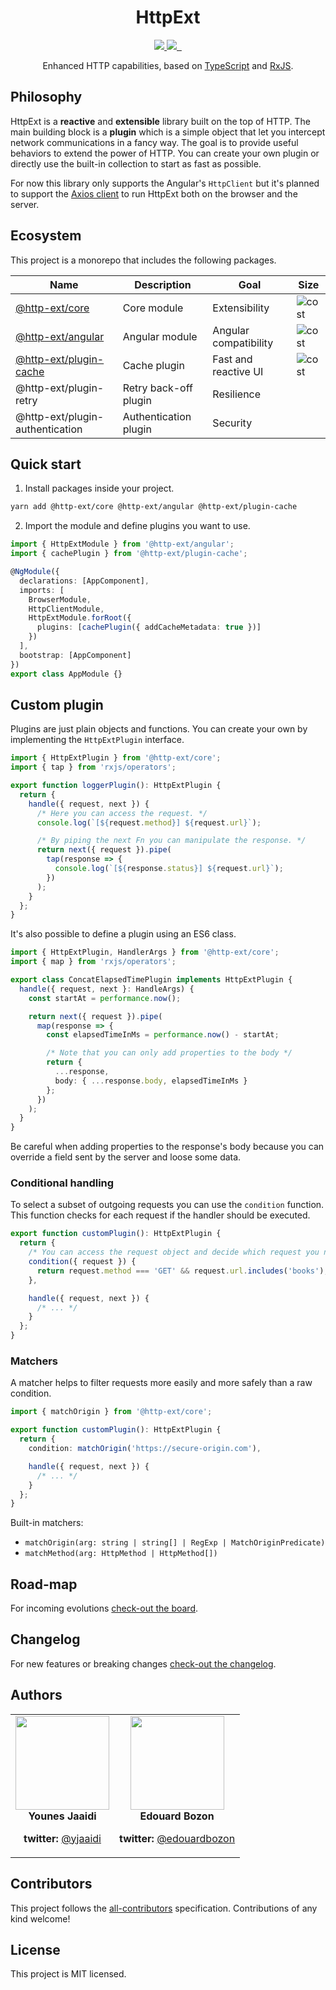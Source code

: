 <div align="center">
  <h1>HttpExt</h1>
  <a href="https://github.com/jscutlery/http-ext/actions" rel="nofollow">
    <img src="https://github.com/jscutlery/http-ext/workflows/Build%20&%20Test/badge.svg" />
  </a>
  <a href="https://codecov.io/gh/jscutlery/http-ext" rel="nofollow">
    <img src="https://badgen.net/codecov/c/github/jscutlery/http-ext" />
  </a>
  <a href="https://github.com/jscutlery/@http-ext/blob/master/LICENSE" rel="nofollow">
    <img alt="" src="https://badgen.net/npm/license/@http-ext/core">
  </a>
  <a href="https://www.npmjs.com/package/@http-ext/core" rel="nofollow">
    <img alt="" src="https://badgen.net/npm/v/@http-ext/core">
  </a>
</div>

<p align="center">
  Enhanced HTTP capabilities, based on <a href="https://www.typescriptlang.org" target="blank">TypeScript</a> and <a href="http://reactivex.io/rxjs" target="blank">RxJS</a>.
</p>

## Philosophy

HttpExt is a **reactive** and **extensible** library built on the top of HTTP. The main building block is a **plugin** which is a simple object that let you intercept network communications in a fancy way. The goal is to provide useful behaviors to extend the power of HTTP. You can create your own plugin or directly use the built-in collection to start as fast as possible.

For now this library only supports the Angular's `HttpClient` but it's planned to support the [Axios client](https://github.com/axios/axios) to run HttpExt both on the browser and the server.

## Ecosystem

This project is a monorepo that includes the following packages.

| Name                                                                           | Description           | Goal                  | Size                                                                   |
| ------------------------------------------------------------------------------ | --------------------- | --------------------- | ---------------------------------------------------------------------- |
| [@http-ext/core](https://www.npmjs.com/package/@http-ext/core)                 | Core module           | Extensibility         | ![cost](https://badgen.net/bundlephobia/minzip/@http-ext/core)         |
| [@http-ext/angular](https://www.npmjs.com/package/@http-ext/angular)           | Angular module        | Angular compatibility | ![cost](https://badgen.net/bundlephobia/minzip/@http-ext/angular)      |
| [@http-ext/plugin-cache](https://www.npmjs.com/package/@http-ext/plugin-cache) | Cache plugin          | Fast and reactive UI  | ![cost](https://badgen.net/bundlephobia/minzip/@http-ext/plugin-cache) |
| @http-ext/plugin-retry                                                         | Retry back-off plugin | Resilience            |                                                                        |
| @http-ext/plugin-authentication                                                | Authentication plugin | Security              |                                                                        |

## Quick start

1. Install packages inside your project.

```bash
yarn add @http-ext/core @http-ext/angular @http-ext/plugin-cache
```

2. Import the module and define plugins you want to use.

```ts
import { HttpExtModule } from '@http-ext/angular';
import { cachePlugin } from '@http-ext/plugin-cache';

@NgModule({
  declarations: [AppComponent],
  imports: [
    BrowserModule,
    HttpClientModule,
    HttpExtModule.forRoot({
      plugins: [cachePlugin({ addCacheMetadata: true })]
    })
  ],
  bootstrap: [AppComponent]
})
export class AppModule {}
```

## Custom plugin

Plugins are just plain objects and functions. You can create your own by implementing the `HttpExtPlugin` interface.

```ts
import { HttpExtPlugin } from '@http-ext/core';
import { tap } from 'rxjs/operators';

export function loggerPlugin(): HttpExtPlugin {
  return {
    handle({ request, next }) {
      /* Here you can access the request. */
      console.log(`[${request.method}] ${request.url}`);

      /* By piping the next Fn you can manipulate the response. */
      return next({ request }).pipe(
        tap(response => {
          console.log(`[${response.status}] ${request.url}`);
        })
      );
    }
  };
}
```

It's also possible to define a plugin using an ES6 class.

```ts
import { HttpExtPlugin, HandlerArgs } from '@http-ext/core';
import { map } from 'rxjs/operators';

export class ConcatElapsedTimePlugin implements HttpExtPlugin {
  handle({ request, next }: HandleArgs) {
    const startAt = performance.now();

    return next({ request }).pipe(
      map(response => {
        const elapsedTimeInMs = performance.now() - startAt;

        /* Note that you can only add properties to the body */
        return {
          ...response,
          body: { ...response.body, elapsedTimeInMs }
        };
      })
    );
  }
}
```

Be careful when adding properties to the response's body because you can override a field sent by the server and loose some data.

### Conditional handling

To select a subset of outgoing requests you can use the `condition` function. This function checks for each request if the handler should be executed.

```ts
export function customPlugin(): HttpExtPlugin {
  return {
    /* You can access the request object and decide which request you need to handle */
    condition({ request }) {
      return request.method === 'GET' && request.url.includes('books');
    },

    handle({ request, next }) {
      /* ... */
    }
  };
}
```

### Matchers

A matcher helps to filter requests more easily and more safely than a raw condition.

```ts
import { matchOrigin } from '@http-ext/core';

export function customPlugin(): HttpExtPlugin {
  return {
    condition: matchOrigin('https://secure-origin.com'),

    handle({ request, next }) {
      /* ... */
    }
  };
}
```

Built-in matchers:

- `matchOrigin(arg: string | string[] | RegExp | MatchOriginPredicate)`
- `matchMethod(arg: HttpMethod | HttpMethod[])`

## Road-map

For incoming evolutions [check-out the board](https://github.com/jscutlery/http-ext/projects/1).

## Changelog

For new features or breaking changes [check-out the changelog](CHANGELOG.md).

## Authors

<table border="0">
  <tr>
    <td align="center">
      <a href="https://github.com/yjaaidi" style="color: white">
        <img src="https://github.com/yjaaidi.png?s=150" width="150"/>
      </a>
      <p style="margin: 0;"><strong>Younes Jaaidi</strong></p>
      <p><strong>twitter: </strong><a href="https://twitter.com/yjaaidi">@yjaaidi</a></p>
    </td>
    <td align="center">
      <a href="https://github.com/Edouardbozon" style="color: white">
        <img src="https://github.com/Edouardbozon.png?s=150" width="150"/>
      </a>
      <p style="margin: 0;"><strong>Edouard Bozon</strong></p>
      <p><strong>twitter: </strong><a href="https://twitter.com/edouardbozon">@edouardbozon</a></p>
    </td>
  </tr>
</table>

## Contributors

This project follows the [all-contributors](https://github.com/all-contributors/all-contributors) specification. Contributions of any kind welcome!

## License

This project is MIT licensed.
